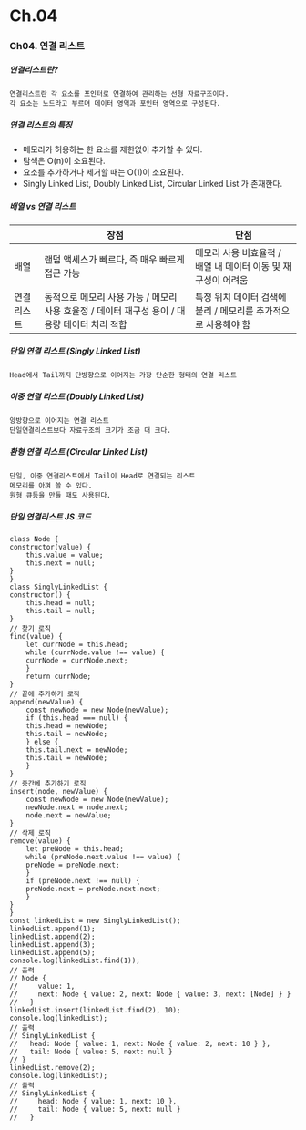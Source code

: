 # Ch.04
### Ch04. 연결 리스트
##### 연결리스트란?
    연결리스트란 각 요소를 포인터로 연결하여 관리하는 선형 자료구조이다.
    각 요소는 노드라고 부르며 데이터 영역과 포인터 영역으로 구성된다.
##### 연결 리스트의 특징
- 메모리가 허용하는 한 요소를 제한없이 추가할 수 있다.
- 탐색은 O(n)이 소요된다.
- 요소를 추가하거나 제거할 때는 O(1)이 소요된다.
- Singly Linked List, Doubly Linked List, Circular Linked List 가 존재한다.
##### 배열 vs 연결 리스트
||장점|단점|
|---|---|---|
|배열|랜덤 액세스가 빠르다, 즉 매우 빠르게 접근 가능| 메모리 사용 비효율적 / 배열 내 데이터 이동 및 재구성이 어려움|
|연결리스트|동적으로 메모리 사용 가능 / 메모리 사용 효율정 / 데이터 재구성 용이 / 대용량 데이터 처리 적합 | 특정 위치 데이터 검색에 불리 / 메모리를 추가적으로 사용해야 함|
##### 단일 연결 리스트 (Singly Linked List)
    Head에서 Tail까지 단방향으로 이어지는 가장 단순한 형태의 연결 리스트
##### 이중 연결 리스트 (Doubly Linked List)
    양방향으로 이어지는 연결 리스트
    단일연결리스트보다 자료구조의 크기가 조금 더 크다.
##### 환형 연결 리스트 (Circular Linked List)
    단일, 이중 연결리스트에서 Tail이 Head로 연결되는 리스트
    메모리를 아껴 쓸 수 있다.
    원형 큐등을 만들 때도 사용된다.
##### 단일 연결리스트 JS 코드
~~~
class Node {
constructor(value) {
    this.value = value;
    this.next = null;
}
}
class SinglyLinkedList {
constructor() {
    this.head = null;
    this.tail = null;
}
// 찾기 로직
find(value) {
    let currNode = this.head;
    while (currNode.value !== value) {
    currNode = currNode.next;
    }
    return currNode;
}
// 끝에 추가하기 로직
append(newValue) {
    const newNode = new Node(newValue);
    if (this.head === null) {
    this.head = newNode;
    this.tail = newNode;
    } else {
    this.tail.next = newNode;
    this.tail = newNode;
    }
}
// 중간에 추가하기 로직
insert(node, newValue) {
    const newNode = new Node(newValue);
    newNode.next = node.next;
    node.next = newValue;
}
// 삭제 로직
remove(value) {
    let preNode = this.head;
    while (preNode.next.value !== value) {
    preNode = preNode.next;
    }
    if (preNode.next !== null) {
    preNode.next = preNode.next.next;
    }
}
}
const linkedList = new SinglyLinkedList();
linkedList.append(1);
linkedList.append(2);
linkedList.append(3);
linkedList.append(5);
console.log(linkedList.find(1));
// 출력
// Node {
//     value: 1,
//     next: Node { value: 2, next: Node { value: 3, next: [Node] } }
//   }
linkedList.insert(linkedList.find(2), 10);
console.log(linkedList);
// 출력
// SinglyLinkedList {
//   head: Node { value: 1, next: Node { value: 2, next: 10 } },
//   tail: Node { value: 5, next: null }
// }
linkedList.remove(2);
console.log(linkedList);
// 출력
// SinglyLinkedList {
//     head: Node { value: 1, next: 10 },
//     tail: Node { value: 5, next: null }
//   }
~~~